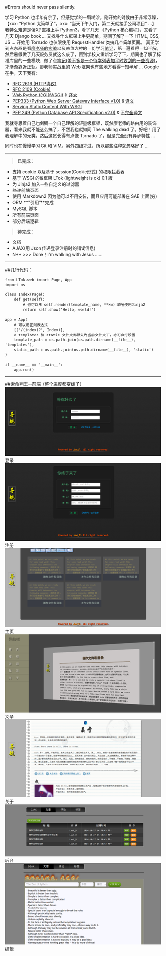#Errors should never pass silently.

学习 Python 也半年有余了，但感觉学的一塌糊涂。刚开始的时候由于非常浮躁，【xxx: “Python 太简单了”，xxx: “当天下午入门，第二天就接手公司项目” ...】 我特么难道是傻X? 直接上手 Python3，看了几天 《Python 核心编程》，又看了几天 Django book ... 又找寻什么框架上手更简单，期间了解了一下 HTML, CSS, JS ... 开始用 Tornado 也仅限使用 RequestHandler 类搞几个简单页面。
真正学到点东西是看[廖老师的实战](http://www.liaoxuefeng.com/wiki/001374738125095c955c1e6d8bb493182103fac9270762a000/001397616003925a3d157284cd24bc0952d6c4a7c9d8c55000)以及某位大神的一份学习[笔记](https://github.com/qyuhen/book)，第一遍看得一知半解，然后暑假做了几天服务员就这么废了，回到学校又重新学习了下，期间也了解了标准库里的一些模块，做了点[笔记(差不多是一个待学列表加平时收刮的一些资源)](https://github.com/Damnever/Note)，才渐渐靠近正轨。廖老师实战里的 Web 框架也有些地方看得一知半解 ... Google 在手，天下我有:
- [RFC 2616 (HTTP协议)](http://www.faqs.org/rfcs/rfc2616.html)
- [RFC 2109 (Cookie)](https://www.ietf.org/rfc/rfc2109.txt)
- [Web Python (CGI&WSGI)](http://webpython.codepoint.net/) & [译文](http://www.xefan.com/archives/84004.html)
-  [PEP333 (Python Web Server Gateway Interface v1.0)](http://www.python.org/dev/peps/pep-0333) & [译文](http://www.cnblogs.com/laozhbook/p/python_pep_333.html)
- [Serving Static Content With WSGI](http://pwp.stevecassidy.net/wsgi/static.html)
- [ PEP 249 (Python Database API Specification v2.0)](http://legacy.python.org/dev/peps/pep-0249/) & [不完全译文](http://blog.csdn.net/dajianshi/article/details/7482201)

我就寻思着自己也倒腾一个自己理解的轻量级框架，既然廖老师的路由用的装饰器，看来我就不能这么搞了，不然我也就如同 The walking dead 了。好吧！用了我理解中的元类，然后这货长得有点像 Tornado 了，但是完全没有异步特性 ...

同时也在慢慢学习 Git 和 VIM。另外四级才过，所以那些注释就忽略好了 ...

---

> **已完成**：
- 支持 cookie 以及基于 session(Cookie形式) 的权限拦截器
- 基于 WSGI 的微框架 LTok (lightweight is ok) 0.1 版
- 为 Jinja2 加入一些自定义的过滤器
- 些许前端页面
- 使用 Markdown2 因为他可以不用安装，而且应用可能部署在 SAE 上面(穷)
- ORM **"引用"**完成
- MySQL 脚本
- 所有前端页面
- 部分后端逻辑

> **待完成**：
- 文档
- AJAX(用 Json 传递登录注册时的错误信息)
- N++ >>> Done！I'm walking with Jesus ......

---

##几行代码：
```
from LTok.web import Page, App
import os

class Index(Page):
    def get(self):
    	# 也可以用 self.render(template_name, **kw) 缺省使用Jinja2
        return self.show('Hello, world!')

app = App(
	# 可以用正则表达式
    [('/(index)?', Index)],
    # templates 和 static 文件夹都默认为当前文件夹下，亦可自行设置
    template_path = os.path.join(os.path.dirname(__file__), 'templates'),
    static_path = os.path.join(os.path.dirname(__file__), 'static')
)

if __name__ == '__main__':
    app.run()
```

---

##索命翔王--前端（整个进度都变缓了）
![](./static/login.png)
登录
![](./static/signin.png)
注册
![](./static/desired2.png)
主页
![](./static/desired.png)
文章
![](./static/about.png)
关于
![](./static/admin.png)
后台
![](./static/edit.png)
编辑